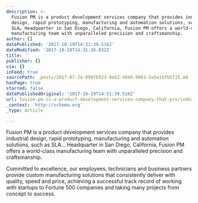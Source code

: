 ```yaml
---
description: >-
  Fusion PM is a product development services company that provides industrial
  design, rapid prototyping, manufacturing and automation solutions, such as
  SLA… Headquarter in San Diego, California, Fusion PM offers a world-class
  manufacturing team with unparalleled precision and craftsmanship.
author: []
datePublished: '2017-10-19T14:31:39.516Z'
dateModified: '2017-10-19T14:31:26.032Z'
title: ''
publisher: {}
via: {}
inFeed: true
sourcePath: _posts/2017-07-24-0997b923-0e62-4840-9663-5a5a1bfb5f25.md
hasPage: true
starred: false
datePublishedOriginal: '2017-10-19T14:31:39.516Z'
url: fusion-pm-is-a-product-development-services-company-that-pro/index.html
_context: 'http://schema.org'
_type: Article

---
```

Fusion PM is a product development services company that provides industrial design, rapid prototyping, manufacturing and automation solutions, such as SLA... Headquarter in San Diego, California, Fusion PM offers a world-class manufacturing team with unparalleled precision and craftsmanship.

Committed to excellence, our employees, technicians and business partners provide custom manufacturing solutions that consistently deliver with quality, speed and price, achieving a successful track record of working with startups to Fortune 500 companies and taking many projects from concept to success.
